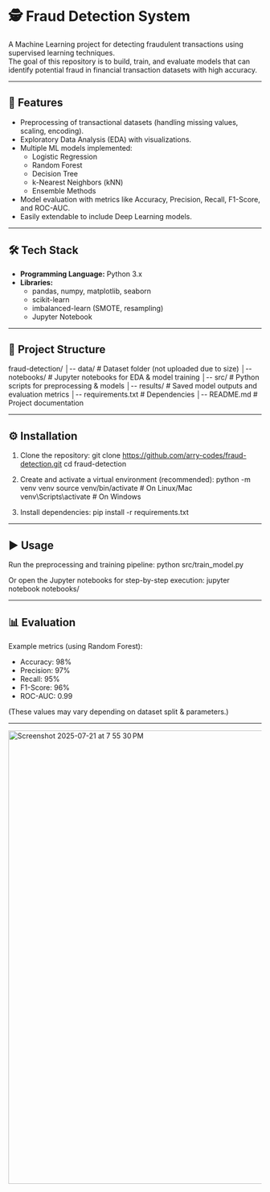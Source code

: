 
# 🕵️ Fraud Detection System

A Machine Learning project for detecting fraudulent transactions using supervised learning techniques.  
The goal of this repository is to build, train, and evaluate models that can identify potential fraud in financial transaction datasets with high accuracy.

---

## 🚀 Features
- Preprocessing of transactional datasets (handling missing values, scaling, encoding).
- Exploratory Data Analysis (EDA) with visualizations.
- Multiple ML models implemented:
  - Logistic Regression
  - Random Forest
  - Decision Tree
  - k-Nearest Neighbors (kNN)
  - Ensemble Methods
- Model evaluation with metrics like Accuracy, Precision, Recall, F1-Score, and ROC-AUC.
- Easily extendable to include Deep Learning models.

---

## 🛠️ Tech Stack
- **Programming Language:** Python 3.x  
- **Libraries:**  
  - pandas, numpy, matplotlib, seaborn  
  - scikit-learn  
  - imbalanced-learn (SMOTE, resampling)  
  - Jupyter Notebook  

---

## 📂 Project Structure
fraud-detection/
│-- data/                # Dataset folder (not uploaded due to size)
│-- notebooks/           # Jupyter notebooks for EDA & model training
│-- src/                 # Python scripts for preprocessing & models
│-- results/             # Saved model outputs and evaluation metrics
│-- requirements.txt     # Dependencies
│-- README.md            # Project documentation

---

## ⚙️ Installation
1. Clone the repository:
   git clone https://github.com/arry-codes/fraud-detection.git
   cd fraud-detection

2. Create and activate a virtual environment (recommended):
   python -m venv venv
   source venv/bin/activate   # On Linux/Mac
   venv\Scripts\activate      # On Windows

3. Install dependencies:
   pip install -r requirements.txt

---

## ▶️ Usage
Run the preprocessing and training pipeline:
   python src/train_model.py

Or open the Jupyter notebooks for step-by-step execution:
   jupyter notebook notebooks/

---

## 📊 Evaluation
Example metrics (using Random Forest):
- Accuracy: 98%
- Precision: 97%
- Recall: 95%
- F1-Score: 96%
- ROC-AUC: 0.99

(These values may vary depending on dataset split & parameters.)

---





<img width="1440" height="900" alt="Screenshot 2025-07-21 at 7 55 30 PM" src="https://github.com/user-attachments/assets/db8f538e-3829-4d78-9109-4a0238961425" />
